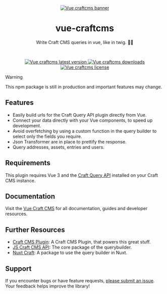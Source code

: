 <div align="center">
	<a href="https://npmjs.com/package/vue-craftcms"  align="center">
		<img src="https://online-images-sr.netlify.app/assets/vue-craft-sdk.png"  alt="Vue craftcms banner">
	</a>
	<h1 align="center">vue-craftcms</h1>
  <p align="center">
    Write Craft CMS queries in vue, like in twig. 🚀🚀
  </p>
  <br />
</div>

<p align="center">
  <a href="https://npmjs.com/package/vue-craftcms">
    <img src="https://img.shields.io/npm/v/vue-craftcms?color=blue" alt="Vue craftcms latest version" />
  </a>
  <a href="https://npmjs.com/package/vue-craftcms" rel="nofollow">
    <img src="https://img.shields.io/npm/d18m/vue-craftcms?color=blue" alt="Vue craftcms downloads">
  </a>
  <a href="https://npmjs.com/package/vue-craftcms" rel="nofollow">
    <img src="https://img.shields.io/github/license/samuelreichor/vue-craftcms?color=blue" alt="Vue craftcms license">
  </a>
</p>

> [!WARNING]  
> This npm package is still in production and important features may change.


## Features

- Easily build urls for the Craft Query API plugin directly from Vue.
- Connect your data directly with your Vue components, to speed up development.
- Avoid overfetching by using a custom function in the query builder to select only the fields you require.
- Json Transformer are in place to prettify the response.
- Query addresses, assets, entries and users.

## Requirements

This plugin requires Vue 3 and the [Craft Query API](https://github.com/samuelreichor/craft-query-api) installed on your Craft CMS instance.

## Documentation

Visit the [Vue Craft CMS](https://samuelreichor.at/libraries/vue-craftcms) for all documentation, guides and developer resources.


## Further Resources

- [Craft CMS Plugin](https://github.com/samuelreichor/craft-query-api):  A Craft CMS Plugin, that powers this great stuff.
- [JS Craft CMS API](https://github.com/samuelreichor/js-craftcms-api): The core package of the querybuilder.
- [Nuxt Craft](https://github.com/samuelreichor/nuxt-craft): A package to use the query builder in Nuxt.

## Support

If you encounter bugs or have feature requests, [please submit an issue](/../../issues/new). Your feedback helps improve the library!
